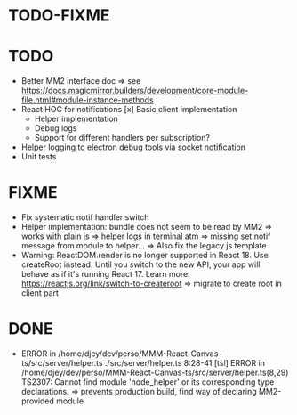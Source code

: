 TODO-FIXME
==========

# TODO
- Better MM2 interface doc
  => see https://docs.magicmirror.builders/development/core-module-file.html#module-instance-methods
- React HOC for notifications
  [x] Basic client implementation
  - Helper implementation
  - Debug logs
  - Support for different handlers per subscription?
- Helper logging to electron debug tools via socket notification
- Unit tests

# FIXME
- Fix systematic notif handler switch
- Helper implementation: bundle does not seem to be read by MM2
  => works with plain js
  => helper logs in terminal atm
  => missing set notif message from module to helper...
    => Also fix the legacy js template
- Warning: ReactDOM.render is no longer supported in React 18. Use createRoot instead. Until you switch to the new API, your app will behave as if it's running React 17. Learn more: https://reactjs.org/link/switch-to-createroot
  => migrate to create root in client part

# DONE
- ERROR in /home/djey/dev/perso/MMM-React-Canvas-ts/src/server/helper.ts
./src/server/helper.ts 8:28-41
[tsl] ERROR in /home/djey/dev/perso/MMM-React-Canvas-ts/src/server/helper.ts(8,29)
      TS2307: Cannot find module 'node_helper' or its corresponding type declarations.
  => prevents production build, find way of declaring MM2-provided module
